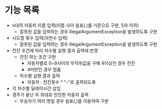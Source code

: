 # 기능 목록
- n대의 자동차 이름 입력(이름 사이 쉼표(,)를 기준으로 구분, 5자 이하)
    - 잘못된 값을 입력하는 경우 IllegalArgumentException을 발생하도록 구현
- 시도할 횟수 입력(자연수 입력)
    - 잘못된 값을 입력하는 경우 IllegalArgumentException을 발생하도록 구현
- 전진 조건에 따라 차수별 실행 결과 출력에 반영
    - 전진 하는 조건 구현
      - 자동차별로 0~9사이의 무작위값을 구해 4이상인 경우 전진
      - 4미만인 경우 멈춤
    - 차수별 실행 결과 출력
      - 자동차 : 전진횟수 * "-"로 출력되도록
- 각 차수별 딜레이시간 삽입
- 경주가 끝난 후 최대로 전진한 자동차 출력
  - 우승자가 여러 명일 경우 쉼표(,)를 이용하여 구분
